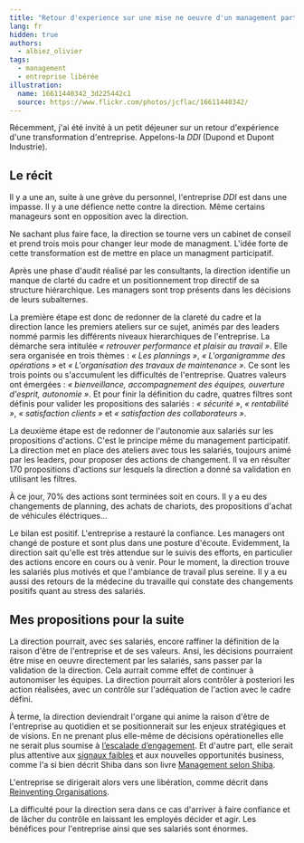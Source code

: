 ```yaml
---
title: "Retour d'experience sur une mise ne oeuvre d'un management participatif."
lang: fr
hidden: true
authors:
  - albiez_olivier
tags:
  - management
  - entreprise libérée
illustration:
  name: 16611440342_3d225442c1
  source: https://www.flickr.com/photos/jcflac/16611440342/
---
```

Récemment, j'ai été invité à un petit déjeuner sur un retour d'expérience d'une transformation d'entreprise.
Appelons-la _DDI_ (Dupond et Dupont Industrie).


## Le récit

Il y a une an, suite à une grève du personnel, l'entreprise _DDI_ est dans une impasse.
Il y a une défience nette contre la direction. Même certains manageurs sont en opposition avec la direction.

Ne sachant plus faire face, la direction se tourne vers un cabinet de conseil et prend trois mois pour changer leur
mode de managment. L'idée forte de cette transformation est de mettre en place un managment participatif.

Après une phase d'audit réalisé par les consultants, la direction identifie un manque de clarté du cadre et un
positionnement trop directif de sa structure hiérarchique. Les managers sont trop présents dans les décisions de
leurs subalternes.

La première étape est donc de redonner de la clareté du cadre et la direction lance les premiers ateliers sur ce sujet,
animés par des leaders nommé parmis les différents niveaux hierarchiques de l'entreprise.
La démarche sera intitulée _« retrouver performance et plaisir au travail »_.
Elle sera organisée en trois thèmes : _« Les plannings »_, _« L'organigramme des opérations »_ et _« L'organisation des travaux de maintenance »_. Ce sont les trois points ou s'accumulent les difficultés de l'entreprise.
Quatres valeurs ont émergées : _« bienveillance, accompagnement des équipes, ouverture d'esprit, autonomie »_.
Et pour finir la définition du cadre, quatres filtres sont définis pour valider les propositions des salariés : _« sécurité »_, _« rentabilité »_, _« satisfaction clients »_ et _« satisfaction des collaborateurs »_.

La deuxième étape est de redonner de l'autonomie aux salariés sur les propositions d'actions.
C'est le principe même du management participatif.
La direction met en place des ateliers avec tous les salariés, toujours animé par les leaders, pour proposer des actions de changement.
Il va en résulter 170 propositions d'actions sur lesquels la direction a donné sa validation en utilisant les filtres.

À ce jour, 70% des actions sont terminées soit en cours. Il y a eu des changements de planning, des achats de chariots, des propositions d'achat de véhicules éléctriques...

Le bilan est positif. L'entreprise a restauré la confiance. Les managers ont changé de posture et sont plus dans une posture d'écoute.
Evidemment, la direction sait qu'elle est très attendue sur le suivis des efforts, en particulier des actions encore en cours ou à venir.
Pour le moment, la direction trouve les salariés plus motivés et que l'ambiance de travail plus sereine.
Il y a eu aussi des retours de la médecine du travaille qui constate des changements positifs quant au stress des salariés.


## Mes propositions pour la suite

La direction pourrait, avec ses salariés, encore raffiner la définition de la raison d'être de l'entreprise et de ses valeurs.
Ansi, les décisions pourraient être mise en oeuvre directement par les salariés, sans passer par la validation de la direction.
Cela aurrait comme effet de continuer à autonomiser les équipes.
La direction pourrait alors contrôler à posteriori les action réalisées, avec un contrôle sur l'adéquation de l'action avec le cadre défini.

À terme, la direction deviendrait l'organe qui anime la raison d'être de l'entreprise au quotidien et se positionnerait sur les enjeux stratégiques et de visions. En ne prenant plus elle-même de décisions opérationelles elle ne serait plus soumise à [l’escalade d’engagement].
Et d'autre part, elle serait plus attentive aux [signaux faibles] et aux nouvelles opportunités business, comme l'a si bien décrit Shiba dans son livre [Management selon Shiba].

L'entreprise se dirigerait alors vers une libération, comme décrit dans [Reinventing Organisations].

La difficulté pour la direction sera dans ce cas d'arriver à faire confiance et de lâcher du contrôle en laissant les employés décider et agir.
Les bénéfices pour l'entreprise ainsi que ses salariés sont énormes.


[Reinventing Organisations]: /books/reinventing_organisations-laloux_frederic.html
[l’escalade d’engagement]: https://en.wikipedia.org/wiki/Escalation_of_commitment
[signaux faibles]: https://fr.wikipedia.org/wiki/Signaux_faibles
[Management selon Shiba]: /books/management_selon_shiba.html
